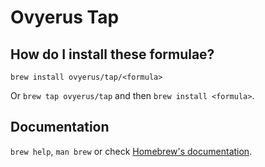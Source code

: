 # Ovyerus Tap

## How do I install these formulae?

`brew install ovyerus/tap/<formula>`

Or `brew tap ovyerus/tap` and then `brew install <formula>`.

## Documentation

`brew help`, `man brew` or check [Homebrew's documentation](https://docs.brew.sh).

